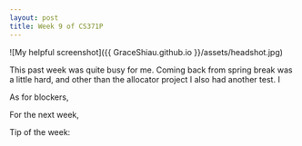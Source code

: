 ```yaml
---
layout: post
title: Week 9 of CS371P
---
```

![My helpful screenshot]({{ GraceShiau.github.io }}/assets/headshot.jpg)

This past week was quite busy for me. Coming back from spring break was a little hard, and other than the allocator project I also had another test. I 

As for blockers,

For the next week,



Tip of the week: 

<script>
  (function(i,s,o,g,r,a,m){i['GoogleAnalyticsObject']=r;i[r]=i[r]||function(){
  (i[r].q=i[r].q||[]).push(arguments)},i[r].l=1*new Date();a=s.createElement(o),
  m=s.getElementsByTagName(o)[0];a.async=1;a.src=g;m.parentNode.insertBefore(a,m)
  })(window,document,'script','//www.google-analytics.com/analytics.js','ga');

  ga('create', 'UA-73081993-1', 'auto');
  ga('send', 'pageview');
</script>

